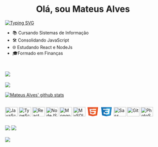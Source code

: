  <!-- ### Olá! Eu sou o Mateus Alves -->

<h1 align="center">Olá, sou Mateus Alves</a>  <!-- <img src="https://user-images.githubusercontent.com/64318469/176737130-33ef105d-385a-43e4-a68e-33ac3f19ab12.gif" height="32" /> --></h1>

[![Typing SVG](https://readme-typing-svg.herokuapp.com?font=Fira+Code&duration=10000&pause=5000&color=DD6387&vCenter=true&width=435&lines=Front-end+Developer)](https://git.io/typing-svg)

- 📚 Cursando Sistemas de Informação
- 🛠️ Consolidando JavaScript
- 🌐 Estudando React e NodeJs
- 🎓Formado em Finanças
<br/>
<p align="left"><img src="https://komarev.com/ghpvc/?username=matealves&label=Profile%20views&color=dd6387&style=flat%22%20title=%22matealves" /></p>
 
  <a href="https://github.com/matealves/github-readme-stats"><img align="center" src="https://github-readme-stats.vercel.app/api/top-langs/?username=matealves&layout=compact&theme=dracula&hide_border=true" /></a>
  
   <a href="https://github.com/matealves/github-readme-stats"><img align="center" src="https://github-readme-stats.vercel.app/api?username=matealves&show_icons=true&include_all_commits=true&theme=dracula&hide_border=true" title="Mateus Alves' github stats" /></a> 
  
  <!-- light-theme: buefy -->
  <!-- dark-theme: dracula -->
  <!-- dark-theme: tokyonight -->
 
  <div style="display: inline_block"><br>
  <img align="center" title="JavaScript" height="30" width="40" src="https://cdn.jsdelivr.net/gh/devicons/devicon/icons/javascript/javascript-original.svg">
  <img align="center" title="TypeScript" height="30" width="40" src="https://cdn.jsdelivr.net/gh/devicons/devicon/icons/typescript/typescript-original.svg">
  <img align="center" title="React" height="30" width="40" src="https://cdn.jsdelivr.net/gh/devicons/devicon/icons/react/react-original.svg">
  <img align="center" title="NodeJS" height="30" width="40" src="https://cdn.jsdelivr.net/gh/devicons/devicon/icons/nodejs/nodejs-original.svg">
   <img  align="center" title="MongoDB" height="30" width="40" src="https://cdn.jsdelivr.net/gh/devicons/devicon@latest/icons/mongodb/mongodb-original.svg" />
  <img  align="center" title="MySQL" height="30" width="40" src="https://cdn.jsdelivr.net/gh/devicons/devicon@latest/icons/mysql/mysql-original.svg"/>
  <img align="center" title="HTML" height="30" width="40" src="https://raw.githubusercontent.com/devicons/devicon/master/icons/html5/html5-original.svg">
  <img align="center" title="CSS" height="30" width="40" src="https://raw.githubusercontent.com/devicons/devicon/master/icons/css3/css3-original.svg">
 <img align="center" title="Sass" height="30" width="40" src="https://cdn.jsdelivr.net/gh/devicons/devicon/icons/sass/sass-original.svg">
 <img align="center" title="Git" height="30" width="40" src="https://cdn.jsdelivr.net/gh/devicons/devicon/icons/git/git-original.svg">
  <img align="center" title="PhotoShop" height="30" width="40" src="https://cdn.jsdelivr.net/gh/devicons/devicon@latest/icons/photoshop/photoshop-original.svg">
   <!--<img align="center" title="Mateus-C++" height="30" width="40" src="https://cdn.jsdelivr.net/gh/devicons/devicon/icons/cplusplus/cplusplus-original.svg"> -->
<!--   <img align="center" title="Mateus-PHP" height="30" width="40" src="https://cdn.jsdelivr.net/gh/devicons/devicon/icons/php/php-plain.svg">
  <img align="center" title="Mateus-MySql" height="30" width="40" src="https://cdn.jsdelivr.net/gh/devicons/devicon/icons/mysql/mysql-original-wordmark.svg"> -->
 <!-- <img align="center" title="Mateus-OracleSQL" height="30" width="40" src="https://cdn.worldvectorlogo.com/logos/oracle-logo-1.svg"> -->
</div>
  
  ##
 
<div> 
<!-- <a href="https://www.youtube.com/channel/UC_-uuuZbY0AAt9CViNzvc-Q" target="_blank"><img src="https://img.shields.io/badge/YouTube-FF0000?style=for-the-badge&logo=youtube&logoColor=white" target="_blank"></a> -->
  <a href="https://www.linkedin.com/in/mateusalvesds/" target="_blank"><img src="https://img.shields.io/badge/-LinkedIn-%230077B5?style=for-the-badge&logo=linkedin&logoColor=white" target="_blank"></a>
  <!--<a href="https://instagram.com/mate.alves" target="_blank"><img src="https://img.shields.io/badge/-Instagram-%23E4405F?style=for-the-badge&logo=instagram&logoColor=white" target="_blank"></a>-->
 	<!-- <a href="https://www.twitch.tv/rafaballerinii" target="_blank"><img src="https://img.shields.io/badge/Twitch-9146FF?style=for-the-badge&logo=twitch&logoColor=white" target="_blank"></a> 
 <a href="https://discord.gg/pDbY76q8Qf" target="_blank"><img src="https://img.shields.io/badge/Discord-7289DA?style=for-the-badge&logo=discord&logoColor=white" target="_blank"></a> -->
  <a href = "mailto:contatomateusalves@hotmail.com"><img src="https://img.shields.io/badge/Microsoft_Outlook-0078D4?style=for-the-badge&logo=microsoft-outlook&logoColor=white" target="_blank"></a>
 
  <!-- ![Snake animation](https://github.com/matealves/matealves/blob/output/github-contribution-grid-snake.svg) -->
</div>
<br>
  <a href="https://github-readme-streak-stats.herokuapp.com/?user=matealves&%22%20title=%22matealves%22"><img align="center" src="https://github-readme-streak-stats.herokuapp.com/?user=matealves&%22%20title=%22matealves%22&theme=dracula"/></a>
